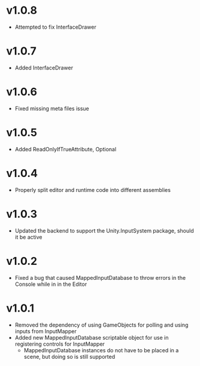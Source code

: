 # v1.0.8
- Attempted to fix InterfaceDrawer

# v1.0.7
- Added InterfaceDrawer

# v1.0.6
- Fixed missing meta files issue

# v1.0.5
- Added ReadOnlyIfTrueAttribute, Optional

# v1.0.4
- Properly split editor and runtime code into different assemblies

# v1.0.3
- Updated the backend to support the Unity.InputSystem package, should it be active

# v1.0.2
- Fixed a bug that caused MappedInputDatabase to throw errors in the Console while in in the Editor

# v1.0.1
- Removed the dependency of using GameObjects for polling and using inputs from InputMapper
- Added new MappedInputDatabase scriptable object for use in registering controls for InputMapper
  - MappedInputDatabase instances do not have to be placed in a scene, but doing so is still supported